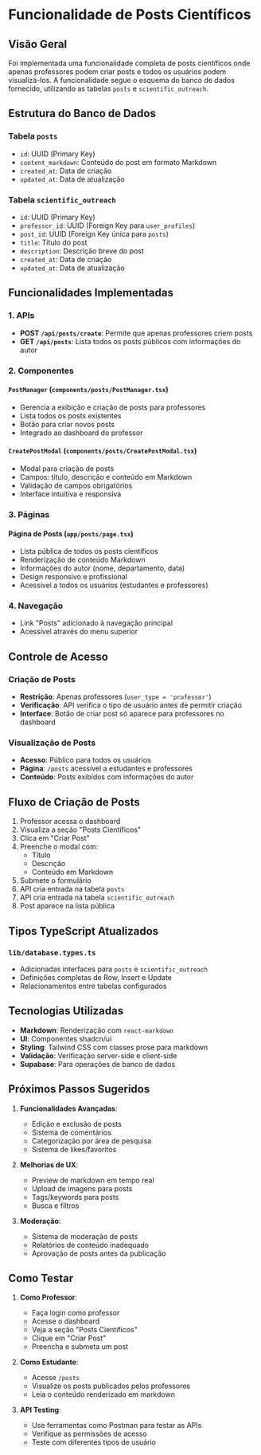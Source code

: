 # Funcionalidade de Posts Científicos

## Visão Geral

Foi implementada uma funcionalidade completa de posts científicos onde apenas professores podem criar posts e todos os usuários podem visualizá-los. A funcionalidade segue o esquema do banco de dados fornecido, utilizando as tabelas `posts` e `scientific_outreach`.

## Estrutura do Banco de Dados

### Tabela `posts`
- `id`: UUID (Primary Key)
- `content_markdown`: Conteúdo do post em formato Markdown
- `created_at`: Data de criação
- `updated_at`: Data de atualização

### Tabela `scientific_outreach`
- `id`: UUID (Primary Key)
- `professor_id`: UUID (Foreign Key para `user_profiles`)
- `post_id`: UUID (Foreign Key única para `posts`)
- `title`: Título do post
- `description`: Descrição breve do post
- `created_at`: Data de criação
- `updated_at`: Data de atualização

## Funcionalidades Implementadas

### 1. APIs
- **POST `/api/posts/create`**: Permite que apenas professores criem posts
- **GET `/api/posts`**: Lista todos os posts públicos com informações do autor

### 2. Componentes

#### `PostManager` (`components/posts/PostManager.tsx`)
- Gerencia a exibição e criação de posts para professores
- Lista todos os posts existentes
- Botão para criar novos posts
- Integrado ao dashboard do professor

#### `CreatePostModal` (`components/posts/CreatePostModal.tsx`)
- Modal para criação de posts
- Campos: título, descrição e conteúdo em Markdown
- Validação de campos obrigatórios
- Interface intuitiva e responsiva

### 3. Páginas

#### Página de Posts (`app/posts/page.tsx`)
- Lista pública de todos os posts científicos
- Renderização de conteúdo Markdown
- Informações do autor (nome, departamento, data)
- Design responsivo e profissional
- Acessível a todos os usuários (estudantes e professores)

### 4. Navegação
- Link "Posts" adicionado à navegação principal
- Acessível através do menu superior

## Controle de Acesso

### Criação de Posts
- **Restrição**: Apenas professores (`user_type = 'professor'`)
- **Verificação**: API verifica o tipo de usuário antes de permitir criação
- **Interface**: Botão de criar post só aparece para professores no dashboard

### Visualização de Posts
- **Acesso**: Público para todos os usuários
- **Página**: `/posts` acessível a estudantes e professores
- **Conteúdo**: Posts exibidos com informações do autor

## Fluxo de Criação de Posts

1. Professor acessa o dashboard
2. Visualiza a seção "Posts Científicos"
3. Clica em "Criar Post"
4. Preenche o modal com:
   - Título
   - Descrição
   - Conteúdo em Markdown
5. Submete o formulário
6. API cria entrada na tabela `posts`
7. API cria entrada na tabela `scientific_outreach`
8. Post aparece na lista pública

## Tipos TypeScript Atualizados

### `lib/database.types.ts`
- Adicionadas interfaces para `posts` e `scientific_outreach`
- Definições completas de Row, Insert e Update
- Relacionamentos entre tabelas configurados

## Tecnologias Utilizadas

- **Markdown**: Renderização com `react-markdown`
- **UI**: Componentes shadcn/ui
- **Styling**: Tailwind CSS com classes prose para markdown
- **Validação**: Verificação server-side e client-side
- **Supabase**: Para operações de banco de dados

## Próximos Passos Sugeridos

1. **Funcionalidades Avançadas**:
   - Edição e exclusão de posts
   - Sistema de comentários
   - Categorização por área de pesquisa
   - Sistema de likes/favoritos

2. **Melhorias de UX**:
   - Preview de markdown em tempo real
   - Upload de imagens para posts
   - Tags/keywords para posts
   - Busca e filtros

3. **Moderação**:
   - Sistema de moderação de posts
   - Relatórios de conteúdo inadequado
   - Aprovação de posts antes da publicação

## Como Testar

1. **Como Professor**:
   - Faça login como professor
   - Acesse o dashboard
   - Veja a seção "Posts Científicos"
   - Clique em "Criar Post"
   - Preencha e submeta um post

2. **Como Estudante**:
   - Acesse `/posts` 
   - Visualize os posts publicados pelos professores
   - Leia o conteúdo renderizado em markdown

3. **API Testing**:
   - Use ferramentas como Postman para testar as APIs
   - Verifique as permissões de acesso
   - Teste com diferentes tipos de usuário 